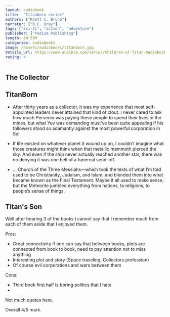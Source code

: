 ```yaml
---
layout: audiobook
title:  "Titanborn series"
authors: ["Rhett C. Bruno"]
narrator: ["R.C. Bray"]
tags: ["sci-fi", "action", "adventure"]
publisher: ["Podium Publishing"]
length: 8H 53M
categories: audiobooks
image: /assets/audiobooks/titanborn.jpg
details_url: https://www.audible.com/series/Children-of-Titan-Audiobooks/B07JBH9BB1
rating: 4
---
```


## The Collector
## TitanBorn

* After thirty years as a collector, it was my experience that most self-appointed leaders never attained that kind of clout. I never cared to ask how much Pervenio was paying these people to spend their lives in the mines, but what Yev was demanding must’ve been quite appealing if his followers stood so adamantly against the most powerful corporation in Sol.

* If life existed on whatever planet it wound up on, I couldn’t imagine what those creatures might think when that metallic mammoth pierced the sky. And even if the ship never actually reached another star, there was no denying it was one hell of a funereal send-off.

*  ... Church of the Three Messiahs—which took the texts of what I’m told used to be Christianity, Judaism, and Islam, and blended them into what became known as the Final Testament. Maybe it all used to make sense, but the Meteorite jumbled everything from nations, to religions, to people’s sense of things.

## Titan's Son

Well after hearing 3 of the books I cannot say that I remember much from each of them aside that I enjoyed them.

Pros: 
* Great connectivity if one can say that between books, plots are connected from book to book, need to pay attention not to miss anything
* Interesting plot and story (Space traveling, Collectors profession)
* Of course evil corporations and wars between them


Cons:
* Third book first half is boring politics that I hate
* 


Not much quotes here.

Overall 4/5 mark.